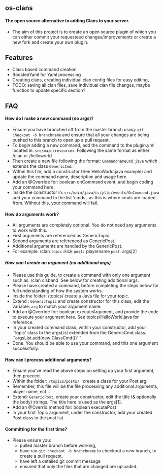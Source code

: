 ## os-clans
#### The open source alternative to adding Clans to your server.

- The aim of this project is to create an open source plugin of which you can either commit your requesteed changes/improvements or create a new fork and create your own plugin.

## Features
- Class based command creation
- BoostedYaml for Yaml processing
- Creating clans, creating individual clan config files for easy editing,
- TODO: saving all clan files, save individual clan file changes, maybe function to update specific section?

## FAQ
#### How do I make a new command (no args)?
 - Ensure you have branched off from the master branch using: ```git checkout -b branchname``` and ensure that all your changes are being pushed to this branch to open up a pull request.
 - To begin adding a new command, add the command to the plugin.yml located in: ```src/main/resources```. Following the same format as either /clan or /helloworld
 - Then create a new file following the format: ```CommandnameCmd.java``` which extends the class ```GenericCmd```.
 - Within this file, add a constructor (See HelloWorld.java example) and update the command name, description and usage here.
 - Add an @Override for: boolean onCommand event, and begin coding your command here.
 - Inside the constructor in: ```src/main/java/cc/yllo/events/OnCommand.java``` add your command to the list 'cmds', as this is where cmds are loaded from. Without this, your command will fail.

#### How do arguments work?
 - All arguments are completely optional. You do not need any arguments to work with this.
 - First arguments are referenced as GenericTopic.
 - Second arguments are referenced as GenericPost.
 - Additional arguments are handled by the GenericPost.
 - For example: /clan ```topic:```kick ```post:``` playername ```post:```args[2]

##### How can I create an argument (no additional args)
 - Please use this guide, to create a command with only one argument such as: /clan disband. See below for creating additional args.
 - Please have created a command, before completing the steps below for full understanding of how the system works.
 - Inside the folder: /topics/ create a Java file for your topic.
 - Extend : ```GenericTopic``` and create constructor for this class, edit the variable: ```arg``` to match your argument name.
 - Add an @Override for: boolean executeArgument, and provide the code to execute your argument here. See topics/HelloWorld.java for reference.
 - In your created command class, within your constructor, add your 'Topic' class to the argsList extended from the GenericCmd class. ``argsList.add(new ClassCmd())```
 - Done. You should be able to use your command, and this one argument successfully.

#### How can I process additional arguments?
 - Ensure you've read the above steps on setting up your first argument, then proceed.
 - Within the folder: ```/topics/posts/ ``` create a class for your Post arg.
 - Remember, this file will be the file processing any additional arguments, player name, ect...
 - Extend: ```GenericPost```, create your constructor, edit the title (& optionally the body) strings. The title here is used as the args[1].
 - Add an @Overrid method for: boolean executePost
 - In your first Topic argument, under the constructor, add your created Post class to the post list.

#### Committing for the first time?
 - Please ensure you: 
    - pulled master branch before working,
    - have ran ```git checkout -b branchname``` to checkout a new branch, to create a pull request.
    - have left a detailed git commit message
    - ensured that only the files that are changed are uploaded.